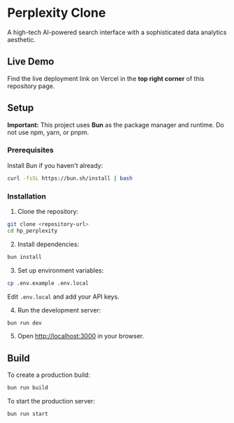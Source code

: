 # Perplexity Clone

A high-tech AI-powered search interface with a sophisticated data analytics aesthetic.

## Live Demo

Find the live deployment link on Vercel in the **top right corner** of this repository page.

## Setup

**Important:** This project uses **Bun** as the package manager and runtime. Do not use npm, yarn, or pnpm.

### Prerequisites

Install Bun if you haven't already:
```bash
curl -fsSL https://bun.sh/install | bash
```

### Installation

1. Clone the repository:
```bash
git clone <repository-url>
cd hp_perplexity
```

2. Install dependencies:
```bash
bun install
```

3. Set up environment variables:
```bash
cp .env.example .env.local
```
Edit `.env.local` and add your API keys.

4. Run the development server:
```bash
bun run dev
```

5. Open [http://localhost:3000](http://localhost:3000) in your browser.

## Build

To create a production build:
```bash
bun run build
```

To start the production server:
```bash
bun run start
```
